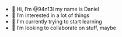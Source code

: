 - 👋 Hi, I’m @94n13l my name is Daniel
- 👀 I’m interested in a lot of things
- 🌱 I'm currently trying to start learning
- 💞️ I’m looking to collaborate on stuff, maybe


<!---
94n13l/94n13l is a ✨ special ✨ repository because its `README.md` (this file) appears on your GitHub profile.
You can click the Preview link to take a look at your changes.
--->
